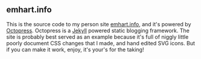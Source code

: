 ## emhart.info

This is the source code to my person site [emhart.info](http://emhart.info), and it's powered by [Octopress](http://octopress.org/).  Octopress is a [Jekyll](https://github.com/mojombo/jekyll) powered static blogging framework.  The site is probably best served as an example because it's full of niggly little poorly document CSS changes that I made, and hand edited SVG icons.  But if you can make it work, enjoy, it's your's for the taking!
